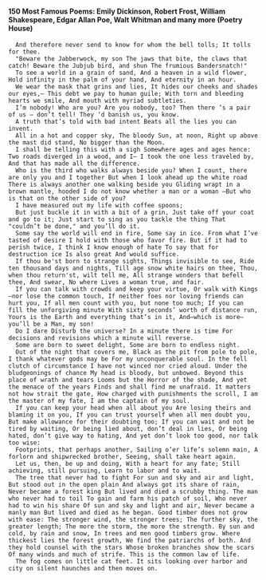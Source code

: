 #### 150 Most Famous Poems: Emily Dickinson, Robert Frost, William Shakespeare, Edgar Allan Poe, Walt Whitman and many more (Poetry House)
      And therefore never send to know for whom the bell tolls; It tolls for thee.
      "Beware the Jabberwock, my son The jaws that bite, the claws that catch! Beware the Jubjub bird, and shun The frumious Bandersnatch!"
      To see a world in a grain of sand, And a heaven in a wild flower, Hold infinity in the palm of your hand, And eternity in an hour.
      We wear the mask that grins and lies, It hides our cheeks and shades our eyes,— This debt we pay to human guile; With torn and bleeding hearts we smile, And mouth with myriad subtleties.
      I’m nobody! Who are you? Are you nobody, too? Then there ‘s a pair of us — don’t tell! They ‘d banish us, you know.
      A truth that’s told with bad intent Beats all the lies you can invent.
      All in a hot and copper sky, The bloody Sun, at noon, Right up above the mast did stand, No bigger than the Moon.
      I shall be telling this with a sigh Somewhere ages and ages hence: Two roads diverged in a wood, and I— I took the one less traveled by, And that has made all the difference.
      Who is the third who walks always beside you? When I count, there are only you and I together But when I look ahead up the white road There is always another one walking beside you Gliding wrapt in a brown mantle, hooded I do not know whether a man or a woman —But who is that on the other side of you?
      I have measured out my life with coffee spoons;
      But just buckle it in with a bit of a grin, Just take off your coat and go to it; Just start to sing as you tackle the thing That "couldn’t be done," and you’ll do it.
      Some say the world will end in fire, Some say in ice. From what I’ve tasted of desire I hold with those who favor fire. But if it had to perish twice, I think I know enough of hate To say that for destruction ice Is also great And would suffice.
      If thou be'st born to strange sights, Things invisible to see, Ride ten thousand days and nights, Till age snow white hairs on thee, Thou, when thou return'st, wilt tell me, All strange wonders that befell thee, And swear, No where Lives a woman true, and fair.
      If you can talk with crowds and keep your virtue, Or walk with Kings—nor lose the common touch, If neither foes nor loving friends can hurt you, If all men count with you, but none too much; If you can fill the unforgiving minute With sixty seconds’ worth of distance run, Yours is the Earth and everything that’s in it, And—which is more—you’ll be a Man, my son!
      Do I dare Disturb the universe? In a minute there is time For decisions and revisions which a minute will reverse.
      Some are born to sweet delight, Some are born to endless night.
      Out of the night that covers me, Black as the pit from pole to pole, I thank whatever gods may be For my unconquerable soul. In the fell clutch of circumstance I have not winced nor cried aloud. Under the bludgeonings of chance My head is bloody, but unbowed. Beyond this place of wrath and tears Looms but the Horror of the shade, And yet the menace of the years Finds and shall find me unafraid. It matters not how strait the gate, How charged with punishments the scroll, I am the master of my fate, I am the captain of my soul.
      If you can keep your head when all about you Are losing theirs and blaming it on you, If you can trust yourself when all men doubt you, But make allowance for their doubting too; If you can wait and not be tired by waiting, Or being lied about, don’t deal in lies, Or being hated, don’t give way to hating, And yet don’t look too good, nor talk too wise:
      Footprints, that perhaps another, Sailing o’er life’s solemn main, A forlorn and shipwrecked brother, Seeing, shall take heart again.
      Let us, then, be up and doing, With a heart for any fate; Still achieving, still pursuing, Learn to labor and to wait.
      The tree that never had to fight For sun and sky and air and light, But stood out in the open plain And always got its share of rain, Never became a forest king But lived and died a scrubby thing. The man who never had to toil To gain and farm his patch of soil, Who never had to win his share Of sun and sky and light and air, Never became a manly man But lived and died as he began. Good timber does not grow with ease: The stronger wind, the stronger trees; The further sky, the greater length; The more the storm, the more the strength. By sun and cold, by rain and snow, In trees and men good timbers grow. Where thickest lies the forest growth, We find the patriarchs of both. And they hold counsel with the stars Whose broken branches show the scars Of many winds and much of strife. This is the common law of life.
      The fog comes on little cat feet. It sits looking over harbor and city on silent haunches and then moves on.
